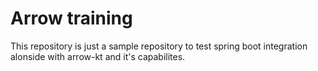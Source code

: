 # Arrow training

This repository is just a sample repository to test spring boot integration alonside with arrow-kt and it's capabilites.
